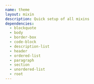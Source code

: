 ```yaml
---
name: theme
layout: mixin
description: Quick setup of all mixins
dependencies:
  - blockquote
  - body
  - border-box
  - code-block
  - description-list
  - header
  - ordered-list
  - paragraph
  - section
  - unordered-list
  - root
---
```

